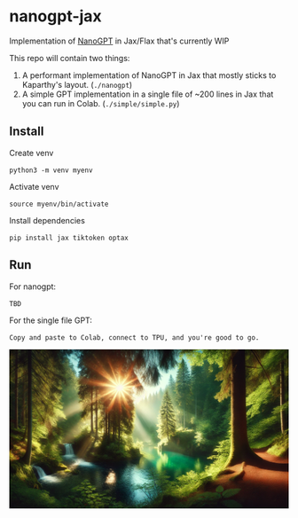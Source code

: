 # nanogpt-jax
Implementation of [NanoGPT](https://github.com/karpathy/nanoGPT) in Jax/Flax that's currently WIP

This repo will contain two things:
1. A performant implementation of NanoGPT in Jax that mostly sticks to Kaparthy's layout. (```./nanogpt```)
3. A simple GPT implementation in a single file of ~200 lines in Jax that you can run in Colab. (```./simple/simple.py```)

## Install
Create venv
```
python3 -m venv myenv
```
Activate venv
```
source myenv/bin/activate
```
Install dependencies
```
pip install jax tiktoken optax
```

## Run
For nanogpt:
```
TBD
```

For the single file GPT:
```
Copy and paste to Colab, connect to TPU, and you're good to go.
```


![an image of a landscape](assets/landscape.png)
